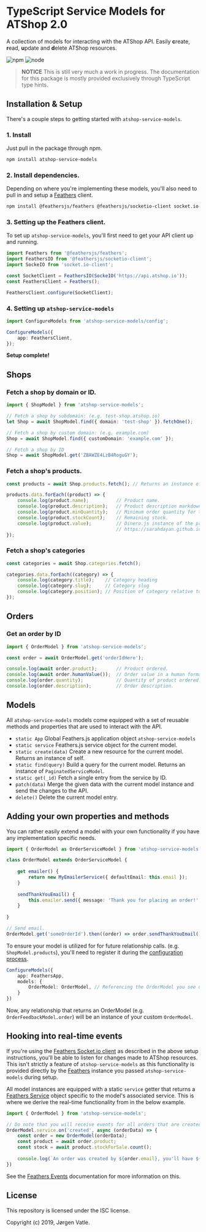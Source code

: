 # TypeScript Service Models for ATShop 2.0
A collection of models for interacting with the ATShop API. Easily **c**reate, **r**ead, **u**pdate and **d**elete 
ATShop resources.

![npm](https://img.shields.io/npm/v/atshop-service-models.svg)
![node](https://img.shields.io/node/v/atshop-service-models.svg)

> **NOTICE** This is still very much a work in progress. The documentation for this package is mostly provided 
exclusively through TypeScript type hints.

## Installation & Setup
There's a couple steps to getting started with `atshop-service-models`.

### 1. Install
Just pull in the package through npm.
```bash
npm install atshop-service-models
```

### 2. Install dependencies.
Depending on where you're implementing these models, you'll also need to pull in and setup a 
[Feathers](https://feathersjs.com/) client.
```bash
npm install @feathersjs/feathers @feathersjs/socketio-client socket.io-client
```

### 3. Setting up the Feathers client.
To set up `atshop-service-models`, you'll first need to get your API client up and running.
```typescript
import Feathers from '@feathersjs/feathers';
import FeathersIO from '@feathersjs/socketio-client';
import SockeIO from 'socket.io-client';

const SocketClient = FeathersIO(SockeIO('https://api.atshop.io'));
const FeathersClient = Feathers();

FeathersClient.configure(SocketClient);
```

### 4. Setting up `atshop-service-models`
```typescript
import ConfigureModels from 'atshop-service-models/config';

ConfigureModels({
    app: FeathersClient,
});
```

**Setup complete!**

## Shops

### Fetch a shop by domain or ID.
```typescript
import { ShopModel } from 'atshop-service-models';

// Fetch a shop by subdomain: (e.g. test-shop.atshop.io)
let Shop = await ShopModel.find({ domain: 'test-shop' }).fetchOne();

// Fetch a shop by custom domain: (e.g. example.com)
Shop = await ShopModel.find({ customDomain: 'example.com' });

// Fetch a shop by ID
Shop = await ShopModel.get('ZBAWZE4LzB4RoguGY');
```

### Fetch a shop's products.  
```typescript
const products = await Shop.products.fetch(); // Returns an instance of PaginatedServiceModel.

products.data.forEach((product) => {
    console.log(product.name);          // Product name.
    console.log(product.description);   // Product description markdown.
    console.log(product.minQuantity);   // Minimum order quantity for the product.
    console.log(product.stockCount);    // Remaining stock.
    console.log(product.value);         // Dinero.js instance of the product price.
                                        // https://sarahdayan.github.io/dinero.js/
});
```

### Fetch a shop's categories
```typescript
const categories = await Shop.categories.fetch();

categories.data.forEach((category) => {
    console.log(category.title);    // Category heading
    console.log(category.slug);     // Category slug
    console.log(category.position); // Position of category relative to other categories.
});
```

## Orders

### Get an order by ID
```typescript
import { OrderModel } from 'atshop-service-models';

const order = await OrderModel.get('orderIdHere');

console.log(await order.product);       // Product ordered. 
console.log(await order.humanValue());  // Order value in a human format.
console.log(order.quantity);            // Quantity of product ordered.
console.log(order.description);         // Order description.
```

## Models
All `atshop-service-models` models come equipped with a set of reusable methods and properties that are used to 
interact with the API.

- `static App` Global Feathers.js application object `atshop-service-models`
- `static service` Feathers.js service object for the current model.
- `static create(data)` Create a new resource for the current model. Returns an instance of self.
- `static find(query)` Build a query for the current model. Returns an instance of `PaginatedServiceModel`.
- `static get(_id)` Fetch a single entry from the service by ID.
- `patch(data)` Merge the given data with the current model instance and send the changes to the API.
- `delete()` Delete the current model entry.

## Adding your own properties and methods
You can rather easily extend a model with your own functionality if you have any implementation specific needs.
```typescript
import { OrderModel as OrderServiceModel } from 'atshop-service-models';

class OrderModel extends OrderServiceModel {
    
    get emailer() {
        return new MyEmailerService({ defaultEmail: this.email });
    }
    
    sendThankYouEmail() {
        this.emailer.send({ message: 'Thank you for placing an order!' });
    }
    
}

// Send email.
OrderModel.get('someOrderId').then((order) => order.sendThankYouEmail());
```

To ensure your model is utilized for for future relationship calls. (e.g. `ShopModel.products`), you'll need to 
register it during the [configuration process](#4-setting-up-atshop-service-models).
```typescript
ConfigureModels({
    app: FeathersApp,
    models: {
        OrderModel: OrderModel, // Referencing the OrderModel you see up above.
    }
})
```
Now, any relationship that returns an OrderModel (e.g. `OrderFeedbackModel.order`) will be an instance of your custom
`OrderModel`.

## Hooking into real-time events
If you're using the [Feathers Socket.io client](https://docs.feathersjs.com/api/client/socketio.html) as described in
the above setup instructions, you'll be able to listen for changes made to ATShop resources. This isn't strictly a 
feature of `atshop-service-models` as this functionality is provided directly by the [Feathers](https://feathersjs.com/)
instance you passed `atshop-service-models` during setup.

All model instances are equipped with a static `service` getter that returns a [Feathers Service](https://docs.feathersjs.com/api/services.html)
object specific to the model's associated service. This is where we derive the real-time functionality from in the 
below example.

```typescript
import { OrderModel } from 'atshop-service-models';

// Do note that you will receive events for all orders that are created for shops you have administrative permissions for.
OrderModel.service.on('created', async (orderData) => {
    const order = new OrderModel(orderData);
    const product = await order.product;
    const stock = await product.stockForSale.count();
    
    console.log(`An order was created by ${order.email}, you'll have ${stock - order.quantity} stock left after the order has been paid for.`)
})
```

See the [Feathers Events](https://docs.feathersjs.com/api/events.html) documentation for more information on this. 

## License
This repository is licensed under the ISC license.

Copyright (c) 2019, Jørgen Vatle.